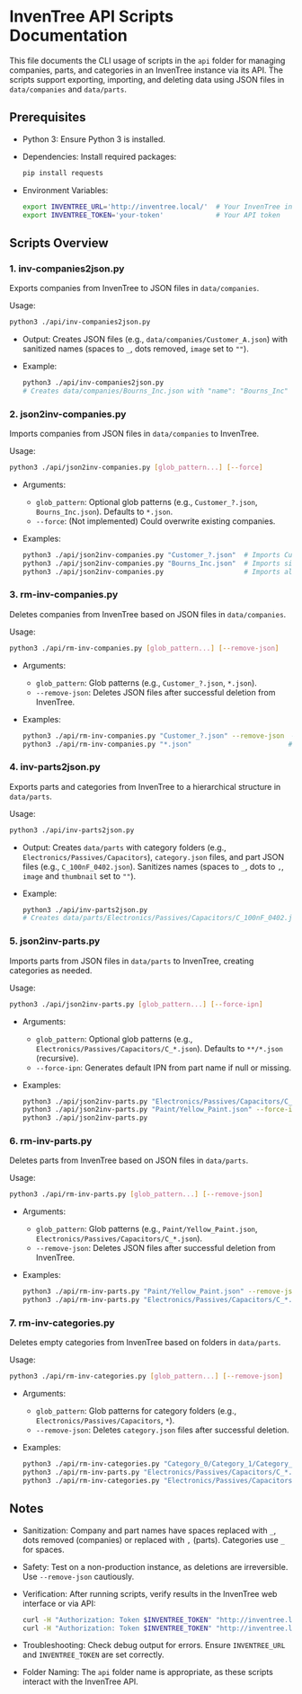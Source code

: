 # InvenTree API Scripts Documentation

This file documents the CLI usage of scripts in the `api` folder for managing companies, parts,
and categories in an InvenTree instance via its API. The scripts support exporting, importing,
and deleting data using JSON files in `data/companies` and `data/parts`.

## Prerequisites

- Python 3: Ensure Python 3 is installed.
- Dependencies: Install required packages:

  ```bash
  pip install requests
  ```

- Environment Variables:

  ```bash
  export INVENTREE_URL='http://inventree.local/'  # Your InvenTree instance URL
  export INVENTREE_TOKEN='your-token'             # Your API token
  ```

## Scripts Overview

### 1. inv-companies2json.py

Exports companies from InvenTree to JSON files in `data/companies`.

Usage:

```bash
python3 ./api/inv-companies2json.py
```

- Output: Creates JSON files (e.g., `data/companies/Customer_A.json`) with sanitized names
  (spaces to `_`, dots removed, `image` set to `""`).
- Example:

  ```bash
  python3 ./api/inv-companies2json.py
  # Creates data/companies/Bourns_Inc.json with "name": "Bourns_Inc"
  ```

### 2. json2inv-companies.py

Imports companies from JSON files in `data/companies` to InvenTree.

Usage:

```bash
python3 ./api/json2inv-companies.py [glob_pattern...] [--force]
```

- Arguments:
  - `glob_pattern`: Optional glob patterns (e.g., `Customer_?.json`, `Bourns_Inc.json`).
    Defaults to `*.json`.
  - `--force`: (Not implemented) Could overwrite existing companies.
- Examples:

  ```bash
  python3 ./api/json2inv-companies.py "Customer_?.json"  # Imports Customer_A, Customer_B, etc.
  python3 ./api/json2inv-companies.py "Bourns_Inc.json"  # Imports single company
  python3 ./api/json2inv-companies.py                    # Imports all companies
  ```

### 3. rm-inv-companies.py

Deletes companies from InvenTree based on JSON files in `data/companies`.

Usage:

```bash
python3 ./api/rm-inv-companies.py [glob_pattern...] [--remove-json]
```

- Arguments:
  - `glob_pattern`: Glob patterns (e.g., `Customer_?.json`, `*.json`).
  - `--remove-json`: Deletes JSON files after successful deletion from InvenTree.
- Examples:

  ```bash
  python3 ./api/rm-inv-companies.py "Customer_?.json" --remove-json  # Deletes Customer_A, Customer_B, etc., and their JSON files
  python3 ./api/rm-inv-companies.py "*.json"                        # Deletes all companies
  ```

### 4. inv-parts2json.py

Exports parts and categories from InvenTree to a hierarchical structure in `data/parts`.

Usage:

```bash
python3 ./api/inv-parts2json.py
```

- Output: Creates `data/parts` with category folders (e.g., `Electronics/Passives/Capacitors`),
  `category.json` files, and part JSON files (e.g., `C_100nF_0402.json`). Sanitizes names
  (spaces to `_`, dots to `,`, `image` and `thumbnail` set to `""`).
- Example:

  ```bash
  python3 ./api/inv-parts2json.py
  # Creates data/parts/Electronics/Passives/Capacitors/C_100nF_0402.json
  ```

### 5. json2inv-parts.py

Imports parts from JSON files in `data/parts` to InvenTree, creating categories as needed.

Usage:

```bash
python3 ./api/json2inv-parts.py [glob_pattern...] [--force-ipn]
```

- Arguments:
  - `glob_pattern`: Optional glob patterns (e.g., `Electronics/Passives/Capacitors/C_*.json`).
    Defaults to `**/*.json` (recursive).
  - `--force-ipn`: Generates default IPN from part name if null or missing.
- Examples:

  ```bash
  python3 ./api/json2inv-parts.py "Electronics/Passives/Capacitors/C_*.json" --force-ipn  # Imports capacitors
  python3 ./api/json2inv-parts.py "Paint/Yellow_Paint.json" --force-ipn                   # Imports single part
  python3 ./api/json2inv-parts.py                                                         # Imports all parts
  ```

### 6. rm-inv-parts.py

Deletes parts from InvenTree based on JSON files in `data/parts`.

Usage:

```bash
python3 ./api/rm-inv-parts.py [glob_pattern...] [--remove-json]
```

- Arguments:
  - `glob_pattern`: Glob patterns (e.g., `Paint/Yellow_Paint.json`, `Electronics/Passives/Capacitors/C_*.json`).
  - `--remove-json`: Deletes JSON files after successful deletion from InvenTree.
- Examples:

  ```bash
  python3 ./api/rm-inv-parts.py "Paint/Yellow_Paint.json" --remove-json                   # Deletes single part and JSON
  python3 ./api/rm-inv-parts.py "Electronics/Passives/Capacitors/C_*.json"               # Deletes capacitors
  ```

### 7. rm-inv-categories.py

Deletes empty categories from InvenTree based on folders in `data/parts`.

Usage:

```bash
python3 ./api/rm-inv-categories.py [glob_pattern...] [--remove-json]
```

- Arguments:
  - `glob_pattern`: Glob patterns for category folders (e.g., `Electronics/Passives/Capacitors`, `*`).
  - `--remove-json`: Deletes `category.json` files after successful deletion.
- Examples:

  ```bash
  python3 ./api/rm-inv-categories.py "Category_0/Category_1/Category_2/Category_3/Category_4" --remove-json  # Deletes Category_4 if empty
  python3 ./api/rm-inv-parts.py "Electronics/Passives/Capacitors/C_*.json" && \
  python3 ./api/rm-inv-categories.py "Electronics/Passives/Capacitors" --remove-json  # Deletes parts then category
  ```

## Notes

- Sanitization: Company and part names have spaces replaced with `_`, dots removed (companies) or replaced with `,` (parts). Categories use `_` for spaces.
- Safety: Test on a non-production instance, as deletions are irreversible. Use `--remove-json` cautiously.
- Verification: After running scripts, verify results in the InvenTree web interface or via API:

  ```bash
  curl -H "Authorization: Token $INVENTREE_TOKEN" "http://inventree.local/api/company/"
  curl -H "Authorization: Token $INVENTREE_TOKEN" "http://inventree.local/api/part/?category=3"
  ```

- Troubleshooting: Check debug output for errors. Ensure `INVENTREE_URL` and `INVENTREE_TOKEN` are set correctly.
- Folder Naming: The `api` folder name is appropriate, as these scripts interact with the InvenTree API.
